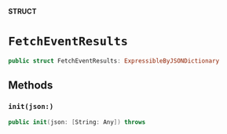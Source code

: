 **STRUCT**

# `FetchEventResults`

```swift
public struct FetchEventResults: ExpressibleByJSONDictionary
```

## Methods
### `init(json:)`

```swift
public init(json: [String: Any]) throws
```
